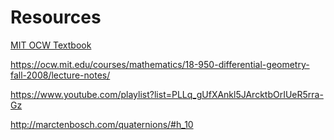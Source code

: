 # Resources

[MIT OCW Textbook](https://ocw.mit.edu/courses/mathematics/18-755-introduction-to-lie-groups-fall-2004/lecture-notes/chapter1.pdf)

https://ocw.mit.edu/courses/mathematics/18-950-differential-geometry-fall-2008/lecture-notes/

https://www.youtube.com/playlist?list=PLLq_gUfXAnkl5JArcktbOrIUeR5rra-Gz

http://marctenbosch.com/quaternions/#h_10